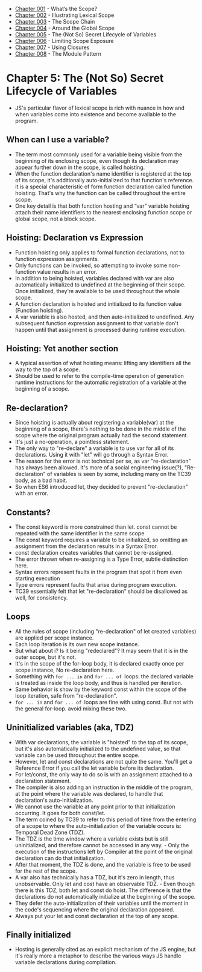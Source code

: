 
- [Chapter 001](https://github.com/Unosquare-CoE-JavaScript/christian-barajas/blob/YDKJSY/102_YDJKSY_Scopes-and-closures/chapter001.md) - What’s the Scope? 
- [Chapter 002](https://github.com/Unosquare-CoE-JavaScript/christian-barajas/blob/YDKJSY/102_YDJKSY_Scopes-and-closures/chapter002.md) - Illustrating Lexical Scope 
- [Chapter 003](https://github.com/Unosquare-CoE-JavaScript/christian-barajas/blob/YDKJSY/102_YDJKSY_Scopes-and-closures/chapter003.md) - The Scope Chain 
- [Chapter 004](https://github.com/Unosquare-CoE-JavaScript/christian-barajas/blob/YDKJSY/102_YDJKSY_Scopes-and-closures/chapter004.md) - Around the Global Scope 
- [Chapter 005](https://github.com/Unosquare-CoE-JavaScript/christian-barajas/blob/YDKJSY/102_YDJKSY_Scopes-and-closures/chapter004.md) - The (Not So) Secret Lifecycle of Variables 
- [Chapter 006](https://github.com/Unosquare-CoE-JavaScript/christian-barajas/blob/YDKJSY/102_YDJKSY_Scopes-and-closures/chapter004.md) - Limiting Scope Exposure 
- [Chapter 007](https://github.com/Unosquare-CoE-JavaScript/christian-barajas/blob/YDKJSY/102_YDJKSY_Scopes-and-closures/chapter004.md) - Using Closures 
- [Chapter 008](https://github.com/Unosquare-CoE-JavaScript/christian-barajas/blob/YDKJSY/102_YDJKSY_Scopes-and-closures/chapter004.md) - The Module Pattern 

# Chapter 5: The (Not So) Secret Lifecycle of Variables 
- JS's particular flavor of lexical scope is rich with nuance in how and when variables come into existence and become available to the program. 

## When can I use a variable?  
- The term most commonly used for a variable being visible from the beginning of its enclosing scope, even though its declaration may appear further down in the scope, is called hoisting. 
- When the function declaration's name identifier is registered at the top of its scope, it's additionally auto-initialized to that function's reference. it is a special characteristic of form function declaration called function hoisting. That's why the function can be called throughout the entire scope. 
- One key detail is that both function hosting and “var” variable hoisting attach their name identifiers to the nearest enclosing function scope or global scope, not a block scope. 

## Hoisting: Declaration vs Expression 
- Function hoisting only applies to formal function declarations, not to function expression assignments. 
- Only functions can be invoked, so attempting to invoke some non-function value results in an error. 
- In addition to being hoisted, variables declared with var are also automatically initialized to undefined at the beginning of their scope. Once initialized, they're available to be used throughout the whole scope. 
- A function declaration is hoisted and initialized to its function value (Function hoisting). 
- A var variable is also hosted, and then auto-initialized to undefined. Any subsequent function expression assignment to that variable don't happen until that assignment is processed during runtime execution. 

## Hoisting: Yet another section 
- A typical assertion of what hoisting means: lifting any identifiers all the way to the top of a scope. 
- Should be used to refer to the compile-time operation of generation runtime instructions for the automatic registration of a variable at the beginning of a scope. 

## Re-declaration? 
- Since hoisting is actually about registering a variable(var) at the beginning of a scope, there's nothing to be done in the middle of the scope where the original program actually had the second statement. 
- It's just a no-operation, a pointless statement. 
- The only way to "re-declare" a variable is to use var for all of its declarations. Using it with "let" will go through a Syntax Error. 
- The reason for the error is not technical per se, as var "re-declaration" has always been allowed. It's more of a social engineering issue(?), "Re-declaration" of variables is seen by some, including many on the TC39 body, as a bad habit. 
- So when ES6 introduced let, they decided to prevent "re-declaration" with an error. 

## Constants? 
- The const keyword is more constrained than let. const cannot be repeated with the same identifier in the same scope 
- The const keyword requires a variable to be initialized, so omitting an assignment from the declaration results in a Syntax Error. 
- const declaration creates variables that cannot be re-assigned. 
- The error thrown when re-assigning is a Type Error, subtle distinction here. 
- Syntax errors represent faults in the program that spot it from even starting execution 
- Type errors represent faults that arise during program execution. 
- TC39 essentially felt that let "re-declaration" should be disallowed as well, for consistency. 

## Loops 
- All the rules of scope (including "re-declaration" of let created variables) are applied per scope instance. 
- Each loop iteration is its own new scope instance. 
- But what about i? Is it being "redeclared"? It may seem that it is in the outer scope, but it's not. 
- It's in the scope of the for-loop body, it is declared exactly once per scope instance, No re-declaration here. 
- Something with `for ... in` and `for ... of `loops: the declared variable is treated as inside the loop body, and thus is handled per iteration. 
- Same behavior is show by the keyword const within the scope of the loop iteration, safe from "re-declaration". 
- `for ... in` and `for ... of `loops are fine with using const. But not with the general for-loop. avoid mixing these two. 

## Uninitialized variables (aka, TDZ) 
- With var declarations, the variable is "hoisted" to the top of its scope, but it's also automatically initialized to the undefined value, so that variable can be used throughout the entire scope. 
- However, let and const declarations are not quite the same. You'll get a Reference Error if you call the let variable before its declaration. 
- For let/const, the only way to do so is with an assignment attached to a declaration statement. 
- The compiler is also adding an instruction in the middle of the program, at the point where the variable was declared, to handle that declaration's auto-initialization. 
- We cannot use the variable at any point prior to that initialization occurring. It goes for both const/let. 
- The term coined by TC39 to refer to this period of time from the entering of a scope to where the auto-initialization of the variable occurs is: Temporal Dead Zone (TDZ). 
- The TDZ is the time window where a variable exists but is still uninitialized, and therefore cannot be accessed in any way. - Only the execution of the instructions left by Compiler at the point of the original declaration can do that initialization. 
- After that moment, the TDZ is done, and the variable is free to be used for the rest of the scope. 
- A var also has technically has a TDZ, but it's zero in length, thus unobservable. Only let and cost have an observable TDZ. - Even though there is this TDZ, both let and const do hoist. The difference is that the declarations do not automatically initialize at the beginning of the scope. 
- They defer the auto-initialization of their variables until the moment in the code's sequencing where the original declaration appeared. 
- Always put your let and const declaration at the top of any scope. 

## Finally initialized 
- Hosting is generally cited as an explicit mechanism of the JS engine, but it's really more a metaphor to describe the various ways JS handle variable declarations during compilation. 

 
 

 